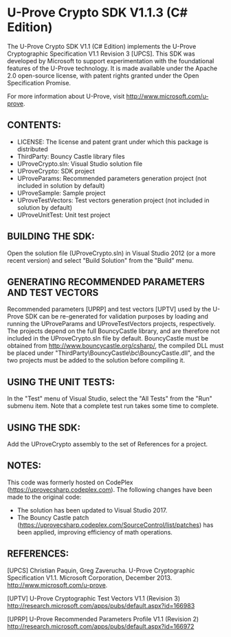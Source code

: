 U-Prove Crypto SDK V1.1.3 (C# Edition)
======================================

The U-Prove Crypto SDK V1.1 (C# Edition) implements the U-Prove Cryptographic
Specification V1.1 Revision 3 [UPCS]. This SDK was developed by Microsoft to
support experimentation with the foundational features of the U-Prove technology.
It is made available under the Apache 2.0 open-source license, with patent
rights granted under the Open Specification Promise.

For more information about U-Prove, visit http://www.microsoft.com/u-prove.


CONTENTS:
---------

 - LICENSE: The license and patent grant under which this package is distributed
 - ThirdParty\: Bouncy Castle library files
 - UProveCrypto.sln: Visual Studio solution file
 - UProveCrypto\: SDK project
 - UProveParams\: Recommended parameters generation project (not included in
                  solution by default)
 - UProveSample\: Sample project
 - UProveTestVectors\: Test vectors generation project (not included in
                       solution by default)
 - UProveUnitTest\: Unit test project


BUILDING THE SDK:
-----------------

Open the solution file (UProveCrypto.sln) in Visual Studio 2012 (or a more recent
version) and select "Build Solution" from the "Build" menu.


GENERATING RECOMMENDED PARAMETERS AND TEST VECTORS
--------------------------------------------------

Recommended parameters [UPRP] and test vectors [UPTV] used by the U-Prove SDK 
can be re-generated for validation purposes by loading and running the UProveParams
and UProveTestVectors projects, respectively. The projects depend on the full
BouncyCastle library, and are therefore not included in the UProveCrypto.sln file
by default. BouncyCastle must be obtained from 
http://www.bouncycastle.org/csharp/, the compiled DLL must be placed under
"ThirdParty\BouncyCastle\bc\BouncyCastle.dll", and the two projects must be added
to the solution before compiling it.

USING THE UNIT TESTS:
---------------------

In the "Test" menu of Visual Studio, select the "All Tests"
from the "Run" submenu item. Note that a complete test run takes some
time to complete.


USING THE SDK:
--------------

Add the UProveCrypto assembly to the set of References for a project.

NOTES:
------

This code was formerly hosted on CodePlex (https://uprovecsharp.codeplex.com).
The following changes have been made to the original code:
 - The solution has been updated to Visual Studio 2017.
 - The Bouncy Castle patch (https://uprovecsharp.codeplex.com/SourceControl/list/patches)
   has been applied, improving efficiency of math operations.

REFERENCES:
-----------

[UPCS]    Christian Paquin, Greg Zaverucha. U-Prove Cryptographic Specification V1.1.
          Microsoft Corporation, December 2013. http://www.microsoft.com/u-prove.

[UPTV]	  U-Prove Cryptographic Test Vectors V1.1 (Revision 3)
          http://research.microsoft.com/apps/pubs/default.aspx?id=166983

[UPRP]    U-Prove Recommended Parameters Profile V1.1 (Revision 2)
          http://research.microsoft.com/apps/pubs/default.aspx?id=166972